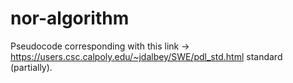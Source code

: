 # nor-algorithm

Pseudocode corresponding with this link -> https://users.csc.calpoly.edu/~jdalbey/SWE/pdl_std.html standard (partially).
